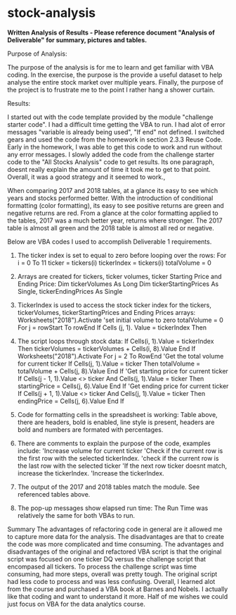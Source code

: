 # stock-analysis
****Written Analysis of Results - Please reference document "Analysis of Deliverable" for summary, pictures and tables.****

Purpose of Analysis:

The purpose of the analysis is for me to learn and get familiar with VBA coding.  In the exercise, the purpose is the provide a useful dataset
to help analyse the entire stock market over multiple years.  Finally, the purpose of the project is to frustrate me to the point I rather
hang a shower curtain.  

Results:

I started out with the code template provided by the module "challenge starter code".  I had a difficult time getting the VBA to run.  I had
alot of error messages "variable is already being used", "If end" not defined.  I switched gears and used the code from the homework in 
section 2.3.3 Reuse Code.  Early in the homework, I was able to get this code to work and run without any error messages.  I slowly added
the code from the challenge starter code to the "All Stocks Analysis" code to get results.  Its one paragraph, doesnt really explain the
amount of time it took me to get to that point.  Overall, it was a good strategy and it seemed to work., 

When comparing 2017 and 2018 tables, at a glance its easy to see which years and stocks performed better.  With the introduction of conditional
formatting (color formatting), its easy to see positive returns are green and negative returns are red.  From a glance at the color formatting
applied to the tables, 2017 was a much better year, returns where stronger.  The 2017 table is almost all green and the 2018 table is almost 
all red or negative.
 
 

Below are VBA codes I used to accomplish Deliverable 1 requirements.
1. The ticker index is set to equal to zero before looping over the rows:
For i = 0 To 11
    ticker = tickers(i)
    tickerIndex = tickers(i)
    totalVolume = 0
2.  Arrays are created for tickers, ticker volumes, ticker Starting Price and Ending Price:
Dim tickerVolumes As Long
Dim tickerStartingPrices As Single, tickerEndingPrices As Single
3. TickerIndex is used to access the stock ticker index for the tickers, tickerVolumes, tickerStartingPrices and Ending Prices arrays:
Worksheets("2018").Activate
'set initial volume to zero
 totalVolume = 0
For j = rowStart To rowEnd
If Cells (j, 1). Value = tickerIndex Then
4. The script loops through stock data:
If Cells(i, 1).Value = tickerIndex Then
 tickerVolumes = tickerVolumes + Cells(i, 8).Value
 End If
Worksheets("2018").Activate
    For j = 2 To RowEnd
    'Get the total volume for current ticker
    If Cells(j, 1).Value = ticker Then
   totalVolume = totalVolume + Cells(j, 8).Value
   End If
   'Get starting price for current ticker
    If Cells(j - 1, 1).Value <> ticker And Cells(j, 1).Value = ticker Then
    startingPrice = Cells(j, 6).Value
    End If
    'Get ending price for current ticker
    If Cells(j + 1, 1).Value <> ticker And Cells(j, 1).Value = ticker Then
    endingPrice = Cells(j, 6).Value
    End If
5. Code for formatting cells in the spreadsheet is working:
Table above, there are headers, bold is enabled, line style is present, headers are bold and numbers are formated with percentages.

6. There are comments to explain the purpose of the code, examples include:
'Increase volume for current ticker
 'Check if the current row is the first row with the selected tickerIndex.
  'check if the current row is the last row with the selected ticker
   'If the next row ticker doesnt match, increase the tickerIndex.
   'Increase the tickerIndex.
7. The output of the 2017 and 2018 tables match the module.  See referenced tables above.
8. The pop-up messages show elapsed run time:
The Run Time was relatively the same for both VBAs to run.  


 

Summary
The advantages of refactoring code in general are it allowed me to capture more data for the analysis.  The disadvantages are that to create the code was more complicated and time consuming.
The advantages and disadvantages of the original and refactored VBA script is that the original script was focused on one ticker DQ versus the challenge script that encompased all tickers.  To process the challenge script was time consuming, had more steps, overall was pretty tough.  The original script had less code to process and was less confusing.  Overall, I learned alot from the course and purchased a VBA book at Barnes and Nobels.  I actually like that coding and want to understand it more.  Half of me wishes we could just focus on VBA for the data analytics course.
